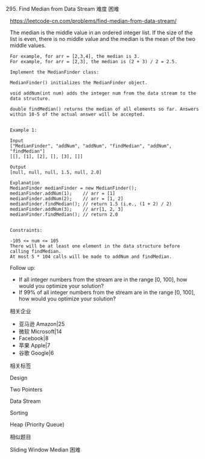 295. Find Median from Data Stream
难度
困难

https://leetcode-cn.com/problems/find-median-from-data-stream/



The median is the middle value in an ordered integer list. If the size of the list is even, there is no middle value and the median is the mean of the two middle values.
```
For example, for arr = [2,3,4], the median is 3.
For example, for arr = [2,3], the median is (2 + 3) / 2 = 2.5.
```
```
Implement the MedianFinder class:

MedianFinder() initializes the MedianFinder object.

void addNum(int num) adds the integer num from the data stream to the data structure.

double findMedian() returns the median of all elements so far. Answers within 10-5 of the actual answer will be accepted.
 
```
```
Example 1:

Input
["MedianFinder", "addNum", "addNum", "findMedian", "addNum", "findMedian"]
[[], [1], [2], [], [3], []]

Output
[null, null, null, 1.5, null, 2.0]

Explanation
MedianFinder medianFinder = new MedianFinder();
medianFinder.addNum(1);    // arr = [1]
medianFinder.addNum(2);    // arr = [1, 2]
medianFinder.findMedian(); // return 1.5 (i.e., (1 + 2) / 2)
medianFinder.addNum(3);    // arr[1, 2, 3]
medianFinder.findMedian(); // return 2.0
 

Constraints:

-105 <= num <= 105
There will be at least one element in the data structure before calling findMedian.
At most 5 * 104 calls will be made to addNum and findMedian.
```

Follow up:

- If all integer numbers from the stream are in the range [0, 100], how would you optimize your solution?
- If 99% of all integer numbers from the stream are in the range [0, 100], how would you optimize your solution?

相关企业
- 亚马逊 Amazon|25
- 微软 Microsoft|14
- Facebook|8
- 苹果 Apple|7
- 谷歌 Google|6

相关标签

Design

Two Pointers

Data Stream

Sorting

Heap (Priority Queue)

相似题目

Sliding Window Median
困难


